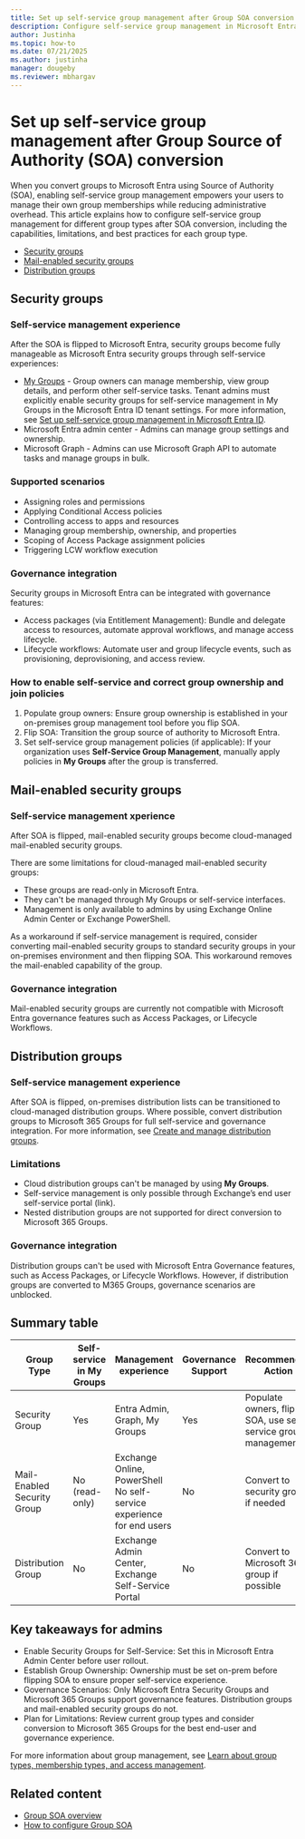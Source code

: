 ```yaml
---
title: Set up self-service group management after Group SOA conversion
description: Configure self-service group management in Microsoft Entra for security groups, mail-enabled security groups, and distribution groups after SOA conversion.
author: Justinha
ms.topic: how-to
ms.date: 07/21/2025
ms.author: justinha
manager: dougeby
ms.reviewer: mbhargav
---
```


# Set up self-service group management after Group Source of Authority (SOA) conversion

When you convert groups to Microsoft Entra using Source of Authority (SOA), enabling self-service group management empowers your users to manage their own group memberships while reducing administrative overhead. This article explains how to configure self-service group management for different group types after SOA conversion, including the capabilities, limitations, and best practices for each group type.

- [Security groups](#security-groups)
- [Mail-enabled security groups](#mail-enabled-security-groups)
- [Distribution groups](#distribution-groups)

## Security groups

### Self-service management experience

After the SOA is flipped to Microsoft Entra, security groups become fully manageable as Microsoft Entra security groups through self-service experiences:

- [My Groups](https://myaccount.microsoft.com/groups) - Group owners can manage membership, view group details, and perform other self-service tasks. Tenant admins must explicitly enable security groups for self-service management in My Groups in the Microsoft Entra ID tenant settings. For more information, see [Set up self-service group management in Microsoft Entra ID](/entra/identity/users/groups-self-service-management).
- Microsoft Entra admin center - Admins can manage group settings and ownership.
- Microsoft Graph - Admins can use Microsoft Graph API to automate tasks and manage groups in bulk.


### Supported scenarios

- Assigning roles and permissions
- Applying Conditional Access policies
- Controlling access to apps and resources
- Managing group membership, ownership, and properties
- Scoping of Access Package assignment policies
- Triggering LCW workflow execution

### Governance integration

Security groups in Microsoft Entra can be integrated with governance features:

- Access packages (via Entitlement Management): Bundle and delegate access to resources, automate approval workflows, and manage access lifecycle.
- Lifecycle workflows: Automate user and group lifecycle events, such as provisioning, deprovisioning, and access review.

### How to enable self-service and correct group ownership and join policies

1. Populate group owners: Ensure group ownership is established in your on-premises group management tool before you flip SOA.
1. Flip SOA: Transition the group source of authority to Microsoft Entra.
1. Set self-service group management policies (if applicable): If your organization uses **Self-Service Group Management**, manually apply policies in **My Groups** after the group is transferred.

## Mail-enabled security groups

### Self-service management xperience
After SOA is flipped, mail-enabled security groups become cloud-managed mail-enabled security groups.

There are some limitations for cloud-managed mail-enabled security groups:
- These groups are read-only in Microsoft Entra.
- They can't be managed through My Groups or self-service interfaces.
- Management is only available to admins by using Exchange Online Admin Center or Exchange PowerShell.

As a workaround if self-service management is required, consider converting mail-enabled security groups to standard security groups in your on-premises environment and then flipping SOA. This workaround removes the mail-enabled capability of the group.

### Governance integration

Mail-enabled security groups are currently not compatible with Microsoft Entra governance features such as Access Packages, or Lifecycle Workflows.

## Distribution groups

### Self-service management experience
After SOA is flipped, on-premises distribution lists can be transitioned to cloud-managed distribution groups. Where possible, convert distribution groups to Microsoft 365 Groups for full self-service and governance integration. For more information, see [Create and manage distribution groups](https://support.microsoft.com/office/distribution-groups-e8ba58a8-fab2-4aaf-8aa1-2a304052d2de#bkmk_create).

### Limitations
- Cloud distribution groups can't be managed by using **My Groups**.
- Self-service management is only possible through Exchange’s end user self-service portal (link).
- Nested distribution groups  are not supported for direct conversion to Microsoft 365 Groups.

### Governance integration

Distribution groups can't be used with Microsoft Entra Governance features, such as Access Packages, or Lifecycle Workflows. However, if distribution groups are converted to M365 Groups, governance scenarios are unblocked. 

## Summary table

Group Type|Self-service in My Groups | Management experience|Governance Support|Recommended Action
----------|--------------------------|--------------------|------------------|------------------
Security Group|Yes|Entra Admin, Graph, My Groups|Yes|Populate owners, flip SOA, use self-service group management
Mail-Enabled Security Group|No (read-only) | Exchange Online, PowerShell<br>No self-service experience for end users|No|Convert to security group if needed
Distribution Group|No|Exchange Admin Center, Exchange Self-Service Portal|No|Convert to Microsoft 365 group if possible

## Key takeaways for admins

- Enable Security Groups for Self-Service: Set this in Microsoft Entra Admin Center before user rollout.
- Establish Group Ownership: Ownership must be set on-prem before flipping SOA to ensure proper self-service experience.
- Governance Scenarios: Only Microsoft Entra Security Groups and Microsoft 365 Groups support governance features. Distribution groups and mail-enabled security groups do not.
- Plan for Limitations: Review current group types and consider conversion to Microsoft 365 Groups for the best end-user and governance experience.

For more information about group management, see [Learn about group types, membership types, and access management](/entra/fundamentals/concept-learn-about-groups).

## Related content

- [Group SOA overview](concept-source-of-authority-overview.md)
- [How to configure Group SOA](how-to-group-source-of-authority-configure.md)